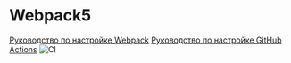 # Webpack5

[Руководство по настройке Webpack](https://webpack.js.org/guides/)
[Руководство по настройке GitHub Actions](https://docs.github.com/en/actions/quickstart)
![CI](https://github.com/<IlyaZakharov00>/<html_form>/actions/workflows/web.yml/badge.svg)

